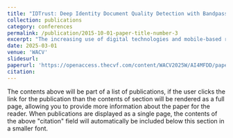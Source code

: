 ```yaml
---
title: "IDTrust: Deep Identity Document Quality Detection with Bandpass Filtering <br/><img src='/images/idtrust.png' width='600' height='400'>"
collection: publications
category: conferences
permalink: /publication/2015-10-01-paper-title-number-3
excerpt: "The increasing use of digital technologies and mobile-based registration procedures highlights the vital role of personal identity documents (IDs) in verifying users and safeguarding sensitive information. However the rise in counterfeit ID production poses a significant challenge necessitating the development of reliable and efficient automated verification methods. This paper introduces IDTrust a deep-learning framework for assessing the quality of IDs. IDTrust is a system that detects the quality of identity documents using a deep learning-based approach. This method eliminates relying on original document patterns for quality checks and pre-processing steps for alignment. As a result it offers significant improvements in terms of dataset applicability. Using a bandpass filtering-based method the system aims to detect and differentiate ID quality effectively. Comprehensive experiments on the MIDV-2020 and L3i-ID datasets identify optimal parameters significantly improving discrimination performance and effectively distinguishing between original and scanned ID documents."
date: 2025-03-01
venue: 'WACV'
slidesurl: 
paperurl: 'https://openaccess.thecvf.com/content/WACV2025W/AI4MFDD/papers/Al-Ghadi_IDTrust_Deep_Identity_Document_Quality_Detection_with_Bandpass_Filtering_WACVW_2025_paper.pdf'
citation: 
---
```


The contents above will be part of a list of publications, if the user clicks the link for the publication than the contents of section will be rendered as a full page, allowing you to provide more information about the paper for the reader. When publications are displayed as a single page, the contents of the above "citation" field will automatically be included below this section in a smaller font.